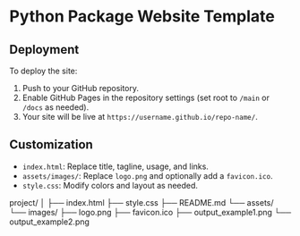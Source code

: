 # Python Package Website Template
## Deployment

To deploy the site:

1. Push to your GitHub repository.
2. Enable GitHub Pages in the repository settings (set root to `/main` or `/docs` as needed).
3. Your site will be live at `https://username.github.io/repo-name/`.

## Customization

- `index.html`: Replace title, tagline, usage, and links.
- `assets/images/`: Replace `logo.png` and optionally add a `favicon.ico`.
- `style.css`: Modify colors and layout as needed.

project/
│
├── index.html
├── style.css
├── README.md
└── assets/
    └── images/
        ├── logo.png
        ├── favicon.ico
        ├── output_example1.png
        └── output_example2.png